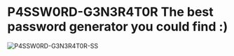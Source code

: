 # P4SSW0RD-G3N3R4T0R The best password generator you could find :)

![P4SSW0RD-G3N3R4T0R-SS](https://i.imgur.com/O3at3l5.png)
